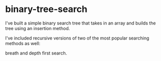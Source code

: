 # binary-tree-search

I've built a simple binary search tree that takes in an array and builds the tree using an insertion method.

I've included recursive versions of two of the most popular searching methods as well: 

breath and depth first search.
